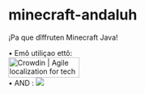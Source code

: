 # minecraft-andaluh
¡Pa que dîffruten Minecraft Java!

• Emô utiliçao ettô:\
<a href="https://crowdin.com/?utm_source=badge&utm_medium=referral&utm_campaign=badge-add-on" rel="nofollow"><img style="width:140;height:40px" src="https://badges.crowdin.net/badge/light/crowdin-on-dark.png" srcset="https://badges.crowdin.net/badge/light/crowdin-on-dark.png 1x,https://badges.crowdin.net/badge/light/crowdin-on-dark@2x.png 2x" alt="Crowdin | Agile localization for tech companies" /></a>\
• AND : <a title="Crowdin" target="_blank" href="https://crowdin.com/project/minecraft-andaluh"><img src="https://badges.crowdin.net/minecraft-andaluh/localized.svg"></a>
